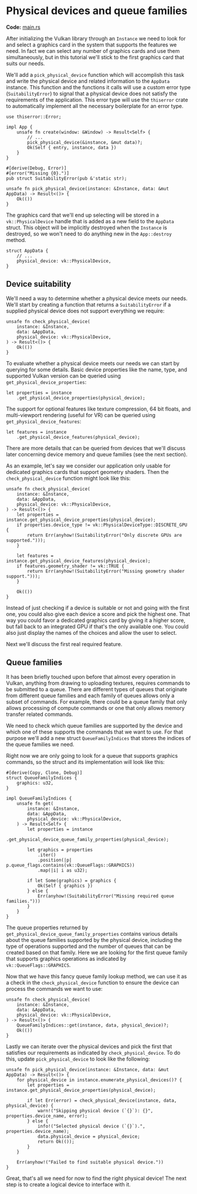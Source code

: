 # Physical devices and queue families

**Code:** [main.rs](https://github.com/KyleMayes/vulkanalia/tree/master/tutorial/src/03_physical_device_selection.rs)

After initializing the Vulkan library through an `Instance` we need to look for and select a graphics card in the system that supports the features we need. In fact we can select any number of graphics cards and use them simultaneously, but in this tutorial we'll stick to the first graphics card that suits our needs.

We'll add a `pick_physical_device` function which will accomplish this task and write the physical device and related information to the `AppData` instance. This function and the functions it calls will use a custom error type (`SuitabilityError`) to signal that a physical device does not satisfy the requirements of the application. This error type will use the `thiserror` crate to automatically implement all the necessary boilerplate for an error type.

```rust,noplaypen
use thiserror::Error;

impl App {
    unsafe fn create(window: &Window) -> Result<Self> {
        // ...
        pick_physical_device(&instance, &mut data)?;
        Ok(Self { entry, instance, data })
    }
}

#[derive(Debug, Error)]
#[error("Missing {0}.")]
pub struct SuitabilityError(pub &'static str);

unsafe fn pick_physical_device(instance: &Instance, data: &mut AppData) -> Result<()> {
    Ok(())
}
```

The graphics card that we'll end up selecting will be stored in a `vk::PhysicalDevice` handle that is added as a new field to the `AppData` struct. This object will be implicitly destroyed when the `Instance` is destroyed, so we won't need to do anything new in the `App::destroy` method.

```rust,noplaypen
struct AppData {
    // ...
    physical_device: vk::PhysicalDevice,
}
```

## Device suitability

We'll need a way to determine whether a physical device meets our needs. We'll start by creating a function that returns a `SuitabilityError` if a supplied physical device does not support everything we require:

```rust,noplaypen
unsafe fn check_physical_device(
    instance: &Instance,
    data: &AppData,
    physical_device: vk::PhysicalDevice,
) -> Result<()> {
    Ok(())
}
```

To evaluate whether a physical device meets our needs we can start by querying for some details. Basic device properties like the name, type, and supported Vulkan version can be queried using `get_physical_device_properties`:

```rust,noplaypen
let properties = instance
    .get_physical_device_properties(physical_device);
```

The support for optional features like texture compression, 64 bit floats, and multi-viewport rendering (useful for VR) can be queried using `get_physical_device_features`:

```rust,noplaypen
let features = instance
    .get_physical_device_features(physical_device);
```

There are more details that can be queried from devices that we'll discuss later concerning device memory and queue families (see the next section).

As an example, let's say we consider our application only usable for dedicated graphics cards that support geometry shaders. Then the `check_physical_device` function might look like this:

```rust,noplaypen
unsafe fn check_physical_device(
    instance: &Instance,
    data: &AppData,
    physical_device: vk::PhysicalDevice,
) -> Result<()> {
    let properties = instance.get_physical_device_properties(physical_device);
    if properties.device_type != vk::PhysicalDeviceType::DISCRETE_GPU {
        return Err(anyhow!(SuitabilityError("Only discrete GPUs are supported.")));
    }

    let features = instance.get_physical_device_features(physical_device);
    if features.geometry_shader != vk::TRUE {
        return Err(anyhow!(SuitabilityError("Missing geometry shader support.")));
    }

    Ok(())
}
```

Instead of just checking if a device is suitable or not and going with the first one, you could also give each device a score and pick the highest one. That way you could favor a dedicated graphics card by giving it a higher score, but fall back to an integrated GPU if that's the only available one. You could also just display the names of the choices and allow the user to select.

Next we'll discuss the first real required feature.

## Queue families

It has been briefly touched upon before that almost every operation in Vulkan, anything from drawing to uploading textures, requires commands to be submitted to a queue. There are different types of queues that originate from different queue families and each family of queues allows only a subset of commands. For example, there could be a queue family that only allows processing of compute commands or one that only allows memory transfer related commands.

We need to check which queue families are supported by the device and which one of these supports the commands that we want to use. For that purpose we'll add a new struct `QueueFamilyIndices` that stores the indices of the queue families we need.

Right now we are only going to look for a queue that supports graphics commands, so the struct and its implementation will look like this:

```rust,noplaypen
#[derive(Copy, Clone, Debug)]
struct QueueFamilyIndices {
    graphics: u32,
}

impl QueueFamilyIndices {
    unsafe fn get(
        instance: &Instance,
        data: &AppData,
        physical_device: vk::PhysicalDevice,
    ) -> Result<Self> {
        let properties = instance
            .get_physical_device_queue_family_properties(physical_device);

        let graphics = properties
            .iter()
            .position(|p| p.queue_flags.contains(vk::QueueFlags::GRAPHICS))
            .map(|i| i as u32);

        if let Some(graphics) = graphics {
            Ok(Self { graphics })
        } else {
            Err(anyhow!(SuitabilityError("Missing required queue families.")))
        }
    }
}
```

The queue properties returned by `get_physical_device_queue_family_properties` contains various details about the queue families supported by the physical device, including the type of operations supported and the number of queues that can be created based on that family. Here we are looking for the first queue family that supports graphics operations as indicated by `vk::QueueFlags::GRAPHICS`.

Now that we have this fancy queue family lookup method, we can use it as a check in the `check_physical_device` function to ensure the device can process the commands we want to use:

```rust,noplaypen
unsafe fn check_physical_device(
    instance: &Instance,
    data: &AppData,
    physical_device: vk::PhysicalDevice,
) -> Result<()> {
    QueueFamilyIndices::get(instance, data, physical_device)?;
    Ok(())
}
```

Lastly we can iterate over the physical devices and pick the first that satisfies our requirements as indicated by `check_physical_device`. To do this, update `pick_physical_device` to look like the following:

```rust,noplaypen
unsafe fn pick_physical_device(instance: &Instance, data: &mut AppData) -> Result<()> {
    for physical_device in instance.enumerate_physical_devices()? {
        let properties = instance.get_physical_device_properties(physical_device);

        if let Err(error) = check_physical_device(instance, data, physical_device) {
            warn!("Skipping physical device (`{}`): {}", properties.device_name, error);
        } else {
            info!("Selected physical device (`{}`).", properties.device_name);
            data.physical_device = physical_device;
            return Ok(());
        }
    }

    Err(anyhow!("Failed to find suitable physical device."))
}
```

Great, that's all we need for now to find the right physical device! The next step is to create a logical device to interface with it.
